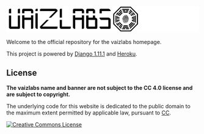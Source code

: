![vaizlabs](/vaizlabs/apps/home/static/img/title_banner.png )

Welcome to the official repository for the vaizlabs homepage.

This project is powered by [Django 1.11.1](http://www.djangoproject.com) and [Heroku](www.heroku.com).

## License

**The vaizlabs name and banner are not subject to the CC 4.0 license and are subject to copyright.**

The underlying code for this website is dedicated to the public domain to the maximum extent permitted by applicable law, pursuant to [CC](https://creativecommons.org/licenses/by/4.0/legalcode). 

<a rel="license" href="http://creativecommons.org/licenses/by/4.0/"><img alt="Creative Commons License" style="border-width:0" src="https://i.creativecommons.org/l/by/4.0/88x31.png" /></a>
